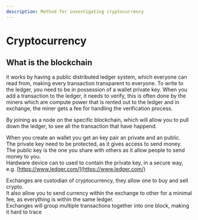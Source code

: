 ```yaml
---
description: Method for investigating cryptocurrency
---
```


# Cryptocurrency

## What is the blockchain

it works by having a public distributed ledger system, which everyone can read from, making every transaction transparent to everyone. To write to the ledger, you need to be in possession of a wallet private key. When you add a transaction to the ledger, it needs to verify, this is often done by the miners which are compute power that is rented out to the ledger and in exchange, the miner gets a fee for handling the verification process.

By joining as a node on the specific blockchain, which will allow you to pull down the ledger, to see all the transaction that have happend.

When you create an wallet you get an key pair an private and an public.\
The private key need to be protected, as it gives access to send money.\
The public key is the one you share with others as it allow people to send money to you.\
Hardware device can to used to contain the private key, in a secure way,\
e.g. [https://www.ledger.com/](https://www.ledger.com/)

Exchanges are custodian of cryptocurrency, they allow one to buy and sell crypto.\
It also allow you to send currency within the exchange to other for a minimal fee, as everything is within the same ledger.\
Exchanges will group multiple transactions together into one block, making it hard to trace





